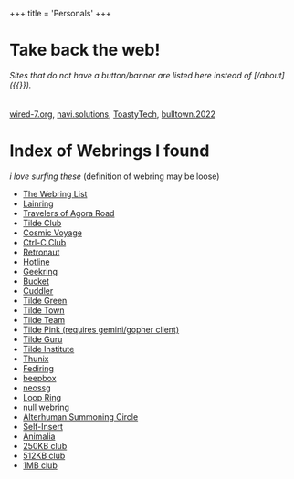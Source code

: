 +++
title = 'Personals'
+++

# Take back the web!
*Sites that do not have a button/banner are listed here instead of [/about]({{<sitelink about>}}).*   
\
\
[wired-7.org](https://wired-7.org/), [navi.solutions](https://navi.solutions/), [ToastyTech](http://toastytech.com/), [bulltown.2022](https://bulltown.2022.joejenett.com/#buttons)

# Index of Webrings I found
*i love surfing these* (definition of webring may be loose)
+ [The Webring List](https://brisray.com/web/webring-list.htm)
+ [Lainring](https://sizeof.cat/post/lainring/)
+ [Travelers of Agora Road](https://voicedrew.xyz/wr/)
+ [Tilde Club](https://tilde.club/users/)
+ [Cosmic Voyage](https://cosmic.voyage/ships)
+ [Ctrl-C Club](https://ctrl-c.club/who.html)
+ [Retronaut](https://webring.dinhe.net/)
+ [Hotline](https://hotlinewebring.club/)
+ [Geekring](http://geekring.net/list.txt)
+ [Bucket](https://webring.bucketfish.me/)
+ [Cuddler](https://cuddler-webring.netlify.app/)
+ [Tilde Green](https://tilde.green/)
+ [Tilde Town](https://tilde.town/users.html)
+ [Tilde Team](https://tilde.team/ring/)
+ [Tilde Pink (requires gemini/gopher client)](https://tilde.pink/)
+ [Tilde Guru](https://tilde.guru/)
+ [Tilde Institute](https://tilde.institute/)
+ [Thunix](https://www.thunix.net/users)
+ [Fediring](https://fediring.net/)
+ [beepbox](https://webcatz.neocities.org/beepbox-webring/)
+ [neossg](https://neossg.neocities.org/)
+ [Loop Ring](https://loop.graycot.dev/member-list.html)
+ [null webring](https://nuthead.neocities.org/ring/)
+ [Alterhuman Summoning Circle](https://feelingmachine.moe/alterring/members)
+ [Self-Insert](https://webring.koinuko.pink/members.php)
+ [Animalia](https://lavender.chrysocyon.xyz/webring.html)
+ [250KB club](https://250kb.club/)
+ [512KB club](https://512kb.club/)
+ [1MB club](https://1mb.club/)